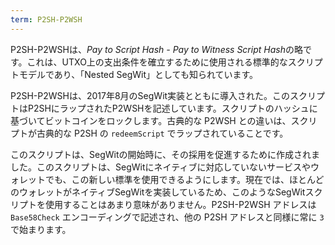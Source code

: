 ```yaml
---
term: P2SH-P2WSH
---
```

P2SH-P2WSHは、*Pay to Script Hash - Pay to Witness Script Hash*の略です。これは、UTXO上の支出条件を確立するために使用される標準的なスクリプトモデルであり、「Nested SegWit」としても知られています。

P2SH-P2WSHは、2017年8月のSegWit実装とともに導入された。このスクリプトはP2SHにラップされたP2WSHを記述しています。スクリプトのハッシュに基づいてビットコインをロックします。古典的な P2WSH との違いは、スクリプトが古典的な P2SH の `redeemScript` でラップされていることです。

このスクリプトは、SegWitの開始時に、その採用を促進するために作成されました。このスクリプトは、SegWitにネイティブに対応していないサービスやウォレットでも、この新しい標準を使用できるようにします。現在では、ほとんどのウォレットがネイティブSegWitを実装しているため、このようなSegWitスクリプトを使用することはあまり意味がありません。P2SH-P2WSH アドレスは `Base58Check` エンコーディングで記述され、他の P2SH アドレスと同様に常に `3` で始まります。